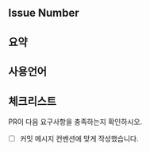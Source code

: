 ## Issue Number

<!-- 이슈 번호 -->

## 요약

<!-- Pull Request에 대한 간단한 설명 -->

## 사용언어

## 체크리스트

PR이 다음 요구사항을 충족하는지 확인하시오.

- [ ] 커밋 메시지 컨벤션에 맞게 작성했습니다.
